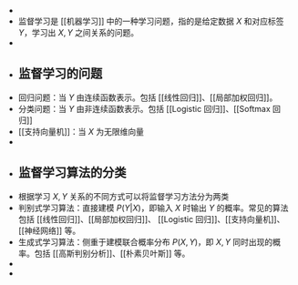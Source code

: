 -
- 监督学习是 [[机器学习]] 中的一种学习问题，指的是给定数据 $X$ 和对应标签 $Y$，学习出 $X,Y$ 之间关系的问题。
-
- ## 监督学习的问题
- 回归问题：当 $Y$ 由连续函数表示。包括 [[线性回归]]、[[局部加权回归]]。
- 分类问题：当 $Y$ 由非连续函数表示。包括 [[Logistic 回归]]、[[Softmax 回归]]
- [[支持向量机]]：当 $X$ 为无限维向量
-
- ## 监督学习算法的分类
- 根据学习 $X,Y$ 关系的不同方式可以将监督学习方法分为两类
- 判别式学习算法：直接建模 $P(Y|X)$，即输入 $X$ 时输出 $Y$ 的概率。常见的算法包括 [[线性回归]]、[[局部加权回归]]、 [[Logistic 回归]]、[[支持向量机]]、[[神经网络]] 等。
- 生成式学习算法：侧重于建模联合概率分布 $P(X,Y)$，即 $X,Y$ 同时出现的概率。包括 [[高斯判别分析]]、[[朴素贝叶斯]] 等。
-
-